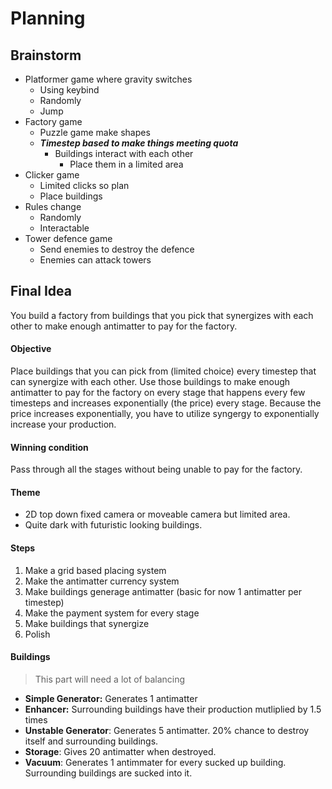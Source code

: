 # Planning

## Brainstorm

- Platformer game where gravity switches 
    - Using keybind
    - Randomly
    - Jump
- Factory game 
    - Puzzle game make shapes
    - ***Timestep based to make things meeting quota***
        - Buildings interact with each other
            - Place them in a limited area
- Clicker game
    - Limited clicks so plan
    - Place buildings 
- Rules change
    - Randomly
    - Interactable
- Tower defence game
    - Send enemies to destroy the defence
    - Enemies can attack towers

## Final Idea

You build a factory from buildings that you pick that synergizes with each
other to make enough antimatter to pay for the factory.

#### Objective

Place buildings that you can pick from (limited choice) every timestep that can
synergize with each other. Use those buildings to make enough antimatter to pay for
the factory on every stage that happens every few timesteps and increases
exponentially (the price) every stage. Because the price increases
exponentially, you have to utilize syngergy to exponentially increase your
production.

#### Winning condition

Pass through all the stages without being unable to pay for the factory.

#### Theme

- 2D top down fixed camera or moveable camera but limited area.
- Quite dark with futuristic looking buildings.

#### Steps

1. Make a grid based placing system
2. Make the antimatter currency system
3. Make buildings generage antimatter (basic for now 1 antimatter per timestep)
4. Make the payment system for every stage
5. Make buildings that synergize
6. Polish

#### Buildings

> This part will need a lot of balancing

- **Simple Generator:** Generates 1 antimatter
- **Enhancer:** Surrounding buildings have their production mutliplied by 1.5 times
- **Unstable Generator**: Generates 5 antimatter. 20% chance to destroy itself and surrounding buildings.
- **Storage**: Gives 20 antimatter when destroyed.
- **Vacuum**: Generates 1 antimmater for every sucked up building. Surrounding buildings are sucked into it.
